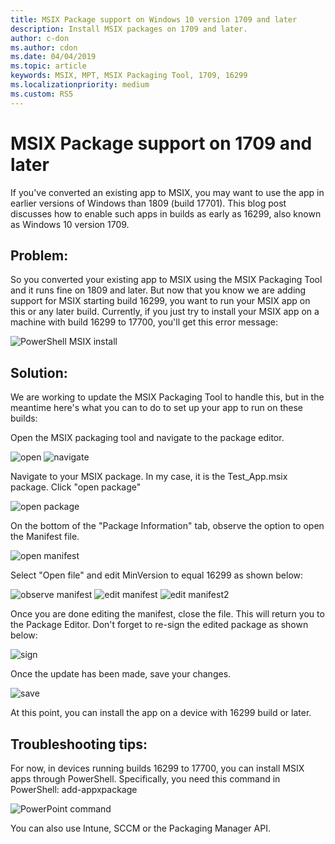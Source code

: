 ```yaml
---
title: MSIX Package support on Windows 10 version 1709 and later
description: Install MSIX packages on 1709 and later.
author: c-don
ms.author: cdon
ms.date: 04/04/2019
ms.topic: article
keywords: MSIX, MPT, MSIX Packaging Tool, 1709, 16299
ms.localizationpriority: medium
ms.custom: RS5
---
```



# MSIX Package support on 1709 and later

If you've converted an existing app to MSIX, you may want to use the app in earlier versions of Windows than 1809 (build 17701). This blog post discusses how to enable such apps in builds as early as 16299, also known as Windows 10 version 1709. 
 
 
## Problem:
So you converted your existing app to MSIX using the MSIX Packaging Tool and it runs fine on 1809 and later. But now that you know we are adding support for MSIX starting build 16299, you want to run your MSIX app on this or any later build. Currently, if you just try to install your MSIX app on a machine with build 16299 to 17700, you'll get this error message: 

![PowerShell MSIX install](images/mpt_blog_0.jpg)

## Solution:
We are working to update the MSIX Packaging Tool to handle this, but in the meantime here's what you can to do to set up your app to run on these builds:
 
Open the MSIX packaging tool and navigate to the package editor.

![open](images/mpt_blog_1.jpg) 
![navigate](images/mpt_blog_2.jpg)


Navigate to your MSIX package. In my case, it is the Test_App.msix package. Click "open package"

![open package](images/mpt_blog_3.jpg)

On the bottom of the "Package Information" tab, observe the option to open the Manifest file. 

![open manifest](images/mpt_blog_4.jpg)

Select "Open file" and edit MinVersion to equal 16299 as shown below:

![observe manifest](images/mpt_blog_5.jpg)
![edit manifest](images/mpt_blog_6.jpg)
![edit manifest2](images/mpt_blog_7.jpg)

Once you are done editing the manifest, close the file. This will return you to the Package Editor.
Don't forget to re-sign the edited package as shown below:

![sign](images/mpt_blog_9.jpg)

Once the update has been made, save your changes.

![save](images/mpt_blog_10.jpg)

At this point, you can install the app on a device with 16299 build or later.
 


 
## Troubleshooting tips:
For now, in devices running builds 16299 to 17700, you can install MSIX apps through PowerShell. 
Specifically, you need this command in PowerShell:
add-appxpackage <path to MSIX package>

![PowerPoint command](images/mpt_blog_11.jpg)

You can also use Intune, SCCM or the Packaging Manager API.



